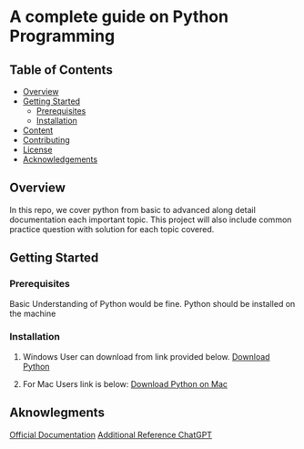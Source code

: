 # A complete guide on Python Programming


## Table of Contents

- [Overview](#overview)
- [Getting Started](#getting-started)
  - [Prerequisites](#prerequisites)
  - [Installation](#installation)
- [Content](#content)
- [Contributing](#contributing)
- [License](#license)
- [Acknowledgements](#acknowledgements)

## Overview

In this repo, we cover python from basic to advanced along detail documentation each important topic. This project will also include common practice question with solution for each topic covered.

## Getting Started

### Prerequisites

Basic Understanding of Python would be fine. Python should be installed on the machine

### Installation

1. Windows User can download from link provided below.
   [Download Python](https://www.python.org/downloads/)

2. For Mac Users link is below:
   [Download Python on Mac](https://www.python.org/downloads/macos/)


## Aknowlegments 

[Official Documentation](https://docs.python.org/3/tutorial/index.html)
[Additional Reference ChatGPT](https://chat.openai.com/)